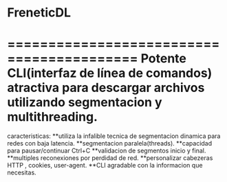 # FreneticDL
==========================================
Potente CLI(interfaz de línea de comandos) atractiva  para descargar archivos utilizando segmentacion y multithreading.
==========================================

caracteristicas:
**utiliza la infalible tecnica de segmentacion dinamica para redes con baja latencia.
**segmentacion paralela(threads).
**capacidad para pausar/continuar Ctrl+C
**validacion de segmentos inicio y final.
**multiples reconexiones por perdidad de red.
**personalizar cabezeras HTTP , cookies, user-agent.
**CLI agradable con la informacion que necesitas.
